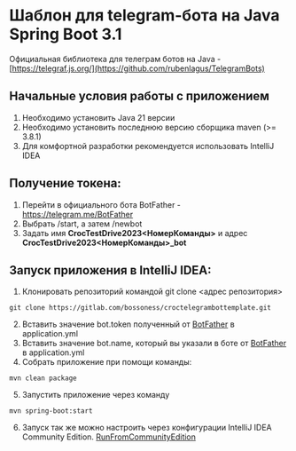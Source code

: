 # Шаблон для telegram-бота на Java Spring Boot 3.1

Официальная библиотека для телеграм ботов на Java - [https://telegraf.js.org/](https://github.com/rubenlagus/TelegramBots)

## Начальные условия работы с приложением

1. Необходимо установить Java 21 версии
2. Необходимо установить последнюю версию сборщика maven (>= 3.8.1)
3. Для комфортной разработки рекомендуется использовать IntelliJ IDEA

## Получение токена:
1. Перейти в официального бота BotFather - https://telegram.me/BotFather
2. Выбрать /start, а затем /newbot
3. Задать имя **CrocTestDrive2023<НомерКоманды>** и адрес **CrocTestDrive2023<НомерКоманды>_bot**

## Запуск приложения в IntelliJ IDEA:
1. Клонировать репозиторий командой git clone <адрес репозитория>
```
git clone https://gitlab.com/bossoness/croctelegrambottemplate.git
```
2. Вставить значение bot.token полученный от [BotFather](https://telegram.me/BotFather) в application.yml
3. Вставить значение bot.name, который вы указали в боте от [BotFather](https://telegram.me/BotFather) в application.yml
4. Собрать приложение при помощи команды:
```
mvn clean package
```
5. Запустить приложение через команду
```
mvn spring-boot:start
```
6. Запуск так же можно настроить через конфигурации IntelliJ IDEA Community Edition. [RunFromCommunityEdition](https://guneetgstar.medium.com/how-to-run-spring-boot-applications-on-intellij-idea-for-free-381a2661d409)

